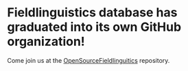 Fieldlinguistics database has graduated into its own GitHub organization!
======


Come join us at the [OpenSourceFieldlinguitics][build] repository.

[build]: https://github.com/OpenSourceFieldlinguistics/iField